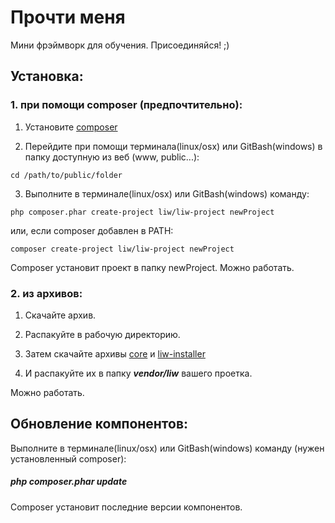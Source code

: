 # Прочти меня #

Мини фрэймворк для обучения. Присоединяйся! ;)

## Установка: ##

### 1. при помощи composer (предпочтительно): ###
1. Установите [composer](https://getcomposer.org/doc/00-intro.md)

2. Перейдите при помощи терминала(linux/osx) или GitBash(windows) в папку доступную из веб (www, public...):
```composer
cd /path/to/public/folder
```

3. Выполните в терминале(linux/osx) или GitBash(windows) команду:
 ```composer
php composer.phar create-project liw/liw-project newProject 
```
или, если composer добавлен в PATH:
```composer
composer create-project liw/liw-project newProject
```

Composer установит проект в папку newProject.
Можно работать.

### 2. из архивов: ###
1. Скачайте архив.

2. Распакуйте в рабочую директорию.

3. Затем скачайте архивы [core](https://github.com/Razzwan/core) и [liw-installer](https://github.com/Razzwan/liw-installer)

4. И распакуйте их в папку ***vendor/liw*** вашего проетка.
 
Можно работать.


## Обновление компонентов: ##
Выполните в терминале(linux/osx) или GitBash(windows) команду (нужен установленный composer):
##### php composer.phar update #####

Composer установит последние версии компонентов.
